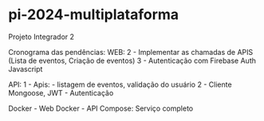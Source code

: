 # pi-2024-multiplataforma
Projeto Integrador 2 

Cronograma das pendências:
WEB:
2 - Implementar as chamadas de APIS (Lista de eventos, Criação de eventos)
3 - Autenticação com Firebase Auth Javascript

API:
1 - Apis: - listagem de eventos, validação do usuário
2 - Cliente Mongoose, JWT - Autenticação

Docker - Web
Docker - API
Compose: Serviço completo

